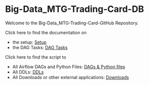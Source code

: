 # Big-Data_MTG-Trading-Card-DB

Welcome to the Big-Data_MTG-Trading-Card-GitHub Repository.

Click here to find the documentation on
- the setup: [Setup](https://github.com/juliabb1/Big-Data_MTG-Trading-Card-DB/wiki/Setup-Documentation)
- the DAG Tasks: [DAG Tasks](https://github.com/juliabb1/Big-Data_MTG-Trading-Card-DB/wiki/DAG-Tasks-Documentation)

Click here to find the script to
- All Airflow DAGs and Python Files: [DAGs & Python files](https://github.com/juliabb1/Big-Data_MTG-Trading-Card-DB/wiki/Airflow-DAGs)
- All DDLs: [DDLs](https://github.com/juliabb1/Big-Data_MTG-Trading-Card-DB/wiki/DDLs)
- All Downloads or other external applications: [Downloads](https://github.com/juliabb1/Big-Data_MTG-Trading-Card-DB/wiki/Downloads)
